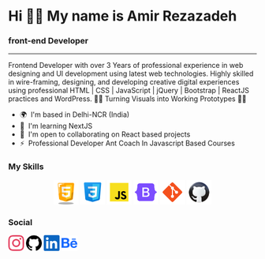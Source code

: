 
# Hi 🙋‍♂️ My name is Amir Rezazadeh

### front-end Developer

---

Frontend Developer with over 3 Years of professional experience in web designing and UI development using latest web technologies. Highly skilled in wire-framing, designing, and developing creative digital experiences using professional HTML | CSS | JavaScript | jQuery | Bootstrap | ReactJS practices and WordPress. 👨‍💻 Turning Visuals into Working Prototypes 👨‍💻

- 🌍  I'm based in Delhi-NCR (India)
- 🧠  I'm learning NextJS
- 🤝  I'm open to collaborating on React based projects
- ⚡  Professional Developer Ant Coach In Javascript Based Courses

### My Skills

<p align="center">
<a href="https://developer.mozilla.org/en-US/docs/Glossary/HTML5" target="_blank" rel="noreferrer"><img src="https://github.com/amirRezazade/amirRezazade/blob/main/icons8-html-5-128.png?raw=true" width="50" height="50" alt="HTML5" /></a>
 <a href="https://www.w3.org/TR/CSS/#css" target="_blank" rel="noreferrer"><img src="https://github.com/amirRezazade/amirRezazade/blob/main/icons8-css3-100.png?raw=true" width="50" height="50" alt="CSS3" /></a>
    <a href="https://developer.mozilla.org/en-US/docs/Web/JavaScript" target="_blank" rel="noreferrer"><img src="https://github.com/amirRezazade/amirRezazade/blob/main/icons8-javascript-100.png?raw=true" width="50" height="50" alt="Javascript" /></a>
     <a href="https://getbootstrap.com/" target="_blank" rel="noreferrer"><img src="https://github.com/amirRezazade/amirRezazade/blob/main/icons8-bootstrap-96.png?raw=true" width="50" height="50" alt="Bootstrap" /></a>
     <a href="https://git-scm.com/" target="_blank" rel="noreferrer"><img src="https://github.com/amirRezazade/amirRezazade/blob/main/icons8-git-96.png?raw=true" width="50" height="50" alt="git" /></a>
     <a href="https://github.com/" target="_blank" rel="noreferrer"><img src="https://github.com/amirRezazade/amirRezazade/blob/main/icons8-github-94.png?raw=true" width="50" height="50" alt="github" /></a>

</p>

### Social

<p align="left">
    <a href="" target="_blank" rel="noreferrer"><img src="https://raw.githubusercontent.com/sabzlearn-ir/sabzlearn-ir/326df429fa60b323e697a023715766629ad4047d/instagram.svg" width="32" height="32" /></a>
    <a href="" target="_blank" rel="noreferrer"><img src="https://raw.githubusercontent.com/sabzlearn-ir/sabzlearn-ir/326df429fa60b323e697a023715766629ad4047d/github.svg" width="32" height="32" /></a>
    <a href="" target="_blank" rel="noreferrer"><img src="https://raw.githubusercontent.com/sabzlearn-ir/sabzlearn-ir/326df429fa60b323e697a023715766629ad4047d/linkedin.svg" width="32" height="32" /></a>
    <a href="" target="_blank" rel="noreferrer"><img src="https://raw.githubusercontent.com/sabzlearn-ir/sabzlearn-ir/326df429fa60b323e697a023715766629ad4047d/behance.svg" width="32" height="32" /></a>
</p>
